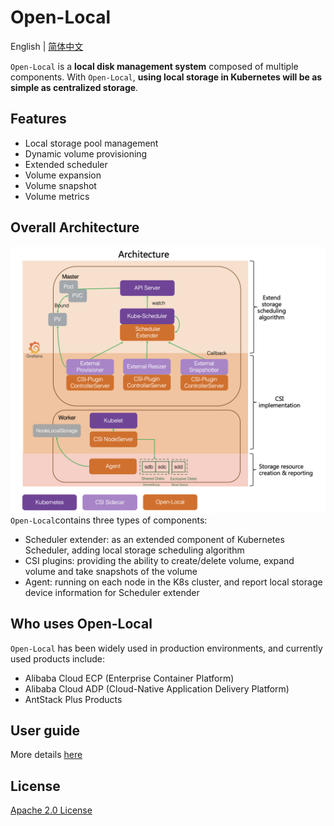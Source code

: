 # Open-Local

English | [简体中文](./README-zh_CN.md)

`Open-Local` is a **local disk management system** composed of multiple components. With `Open-Local`, **using local storage in Kubernetes will be as simple as centralized storage**.

## Features
- Local storage pool management
- Dynamic volume provisioning
- Extended scheduler
- Volume expansion
- Volume snapshot
- Volume metrics

## Overall Architecture
![](docs/imgs/architecture.png)
`Open-Local`contains three types of components:
- Scheduler extender: as an extended component of Kubernetes Scheduler, adding local storage scheduling algorithm
- CSI plugins: providing the ability to create/delete volume, expand volume and take snapshots of the volume
- Agent: running on each node in the K8s cluster, and report local storage device information for Scheduler extender

## Who uses Open-Local

`Open-Local` has been widely used in production environments, and currently used products include:

- Alibaba Cloud ECP (Enterprise Container Platform)
- Alibaba Cloud ADP (Cloud-Native Application Delivery Platform)
- AntStack Plus Products

## User guide
More details [here](docs/user-guide.md)

## License

[Apache 2.0 License](LICENSE)